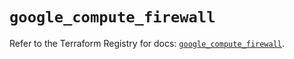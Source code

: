# `google_compute_firewall`

Refer to the Terraform Registry for docs: [`google_compute_firewall`](https://registry.terraform.io/providers/hashicorp/google/5.15.0/docs/resources/compute_firewall).
